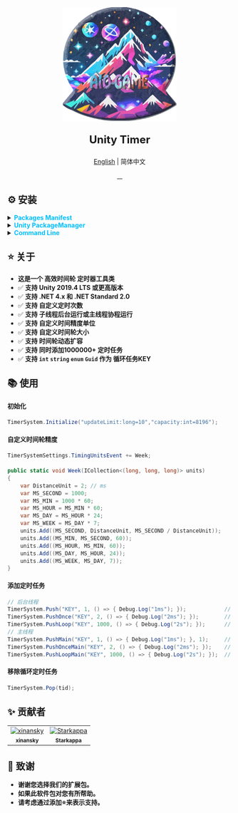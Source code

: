 <p align="center"> 
<img src="RES/Logo.svg" width="256" height="256" alt="https://github.com/AIO-GAME"> 
</p>
<p align="center" style="font-size: 24px;"> 
<b>Unity Timer</b>
</p>
<p align="center"><a href="README_EN.md">English</a> | 简体中文</p>
<p align="center">
<a href="https://github.com/AIO-GAME/Unity.Timer/security/policy"> 
<img alt="" src="https://img.shields.io/github/package-json/unity/AIO-GAME/Unity.Timer"> 
</a>
<a href="https://github.com/AIO-Game/Unity.Timer">
<img src="https://img.shields.io/github/license/AIO-Game/Unity.Timer" alt=""/>
</a>
<a href="https://github.com/AIO-Game/Unity.Timer">
<img src="https://img.shields.io/github/languages/code-size/AIO-Game/Unity.Timer?label=size" alt=""/>
</a>
<a href="https://openupm.com/packages/com.aio.timer/">
<img src="https://img.shields.io/npm/v/com.aio.timer?label=openupm&amp;registry_uri=https://package.openupm.com" alt=""/>
</a>
</p>

## ⚙ 安装

<details>
<summary>
<span style="color: deepskyblue; "><b>Packages Manifest</b></span>
</summary>

````json
{
  "dependencies": {
    "com.aio.timer": "latest"
  },
  "scopedRegistries": [
    {
      "name": "package.openupm.com",
      "url": "https://package.openupm.com",
      "scopes": [
        "com.aio.runner",
        "com.aio.timer"
      ]
    }
  ]
}
````

</details>

<details>
<summary>
<span style="color: deepskyblue; "><b>Unity PackageManager</b></span>
</summary>

> open upm *中国版*

~~~
Name: package.openupm.cn
URL: https://package.openupm.cn
Scope(s): com.aio.timer
~~~

> open upm *国际版*

~~~
Name: package.openupm.com
URL: https://package.openupm.com
Scope(s): com.aio.timer
~~~

</details>

<details>
<summary>
<span style="color: deepskyblue; "><b>Command Line</b></span>
</summary>

> open *upm-cli*

~~~
openupm add com.aio.timer
~~~

</details>

## ⭐ 关于

- **这是一个 高效时间轮 定时器工具类**
- ✅ **支持 Unity 2019.4 LTS 或更高版本**
- ✅ **支持 .NET 4.x 和 .NET Standard 2.0**
- ✅ **支持 自定义定时次数**
- ✅ **支持 子线程后台运行或主线程协程运行**
- ✅ **支持 自定义时间精度单位**
- ✅ **支持 自定义时间轮大小**
- ✅ **支持 时间轮动态扩容**
- ✅ **支持 同时添加1000000+ 定时任务**
- ✅ **支持 `int` `string` `enum` `Guid` 作为 循环任务KEY**

## 📚 使用

<h4>初始化</h4>

```csharp 
TimerSystem.Initialize("updateLimit:long=10","capacity:int=8196");
``` 

<h4>自定义时间轮精度</h4>

```csharp 
TimerSystemSettings.TimingUnitsEvent += Week;

public static void Week(ICollection<(long, long, long)> units)
{
    var DistanceUnit = 2; // ms
    var MS_SECOND = 1000;
    var MS_MIN = 1000 * 60;
    var MS_HOUR = MS_MIN * 60;
    var MS_DAY = MS_HOUR * 24;
    var MS_WEEK = MS_DAY * 7;
    units.Add((MS_SECOND, DistanceUnit, MS_SECOND / DistanceUnit));
    units.Add((MS_MIN, MS_SECOND, 60));
    units.Add((MS_HOUR, MS_MIN, 60));
    units.Add((MS_DAY, MS_HOUR, 24));
    units.Add((MS_WEEK, MS_DAY, 7));
}
``` 

<h4>添加定时任务</h4>

```csharp 
// 后台线程
TimerSystem.Push("KEY", 1, () => { Debug.Log("1ms"); });            // 自定义次数 默认为1
TimerSystem.PushOnce("KEY", 2, () => { Debug.Log("2ms"); });        // 一次
TimerSystem.PushLoop("KEY", 1000, () => { Debug.Log("2s"); });      // 循环
// 主线程
TimerSystem.PushMain("KEY", 1, () => { Debug.Log("1ms"); }, 1);     // 自定义次数 默认为1
TimerSystem.PushOnceMain("KEY", 2, () => { Debug.Log("2ms"); });    // 一次
TimerSystem.PushLoopMain("KEY", 1000, () => { Debug.Log("2s"); });  // 循环
``` 

<h4>移除循环定时任务</h4>

```csharp
TimerSystem.Pop(tid);
```  

## ✨ 贡献者

<!-- readme: collaborators,contributors -start -->
<table>
	<tbody>
		<tr>
            <td align="center">
                <a href="https://github.com/xinansky">
                    <img src="https://avatars.githubusercontent.com/u/45371089?v=4" width="64;" alt="xinansky"/>
                    <br />
                    <sub><b>xinansky</b></sub>
                </a>
            </td>
            <td align="center">
                <a href="https://github.com/Starkappa">
                    <img src="https://avatars.githubusercontent.com/u/155533864?v=4" width="64;" alt="Starkappa"/>
                    <br />
                    <sub><b>Starkappa</b></sub>
                </a>
            </td>
		</tr>
	<tbody>
</table>
<!-- readme: collaborators,contributors -end -->

## 📢 致谢

- **谢谢您选择我们的扩展包。**
- **如果此软件包对您有所帮助。**
- **请考虑通过添加⭐来表示支持。**
